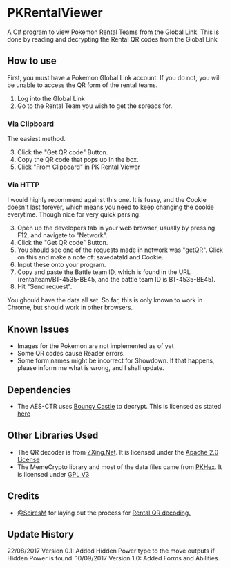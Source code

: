 # PKRentalViewer
A C# program to view Pokemon Rental Teams from the Global Link. This is done by reading and decrypting the Rental QR codes from the Global Link

## How to use

First, you must have a Pokemon Global Link account. If you do not, you will be unable to access the QR form of the rental teams.

1. Log into the Global Link
2. Go to the Rental Team you wish to get the spreads for.

### Via Clipboard
The easiest method.

3. Click the "Get QR code" Button.
4. Copy the QR code that pops up in the box.
5. Click "From Clipboard" in PK Rental Viewer

### Via HTTP
I would highly recommend against this one. It is fussy, and the Cookie doesn't last forever, which means you need to keep changing the cookie everytime. Though nice for very quick parsing.

3. Open up the developers tab in your web browser, usually by pressing F12, and navigate to "Network". 
4. Click the "Get QR code" Button.
5. You should see one of the requests made in network was "getQR". Click on this and make a note of: savedataId and Cookie. 
6. Input these onto your program.
7. Copy and paste the Battle team ID, which is found in the URL (rentalteam/BT-4535-BE45, and the battle team ID is BT-4535-BE45). 
8. Hit "Send request".

You ghould have the data all set. So far, this is only known to work in Chrome, but should work in other browsers.  

## Known Issues
 * Images for the Pokemon are not implemented as of yet
 * Some QR codes cause Reader errors.
 * Some form names might be incorrect for Showdown. If that happens, please inform me what is wrong, and I shall update.

## Dependencies

 * The AES-CTR uses [Bouncy Castle](http://www.bouncycastle.org/csharp/licence.html) to decrypt. This is licensed as stated [here](http://www.bouncycastle.org/csharp/licence.html)
 
 ## Other Libraries Used
 
 * The QR decoder is from [ZXing.Net](https://www.nuget.org/packages/ZXing.Net/). It is licensed under the [Apache 2.0 License](http://www.apache.org/licenses/LICENSE-2.0)
 * The MemeCrypto library and most of the data files came from [PKHex](https://www.nuget.org/packages/ZXing.Net/). It is licensed under [GPL V3](https://github.com/kwsch/PKHeX/blob/master/LICENSE.md)

## Credits

* [@SciresM](https://twitter.com/sciresm?lang=en) for laying out the process for [Rental QR decoding.](https://gist.github.com/SciresM/f3d20f8c77f5514f2d142c9760939266)

## Update History
22/08/2017 Version 0.1: Added Hidden Power type to the move outputs if Hidden Power is found.
10/09/2017 Version 1.0: Added Forms and Abilities.
